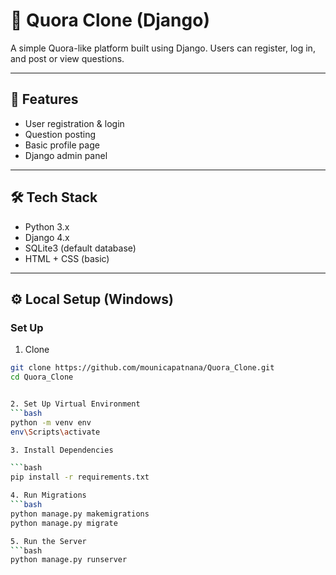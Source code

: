 # 🧠 Quora Clone (Django)

A simple Quora-like platform built using Django. Users can register, log in, and post or view questions.

---

## 🚀 Features

- User registration & login
- Question posting
- Basic profile page
- Django admin panel

---

## 🛠️ Tech Stack

- Python 3.x
- Django 4.x
- SQLite3 (default database)
- HTML + CSS (basic)

---

## ⚙️ Local Setup (Windows)


### Set Up


1. Clone
```bash
git clone https://github.com/mounicapatnana/Quora_Clone.git
cd Quora_Clone


2. Set Up Virtual Environment
```bash
python -m venv env
env\Scripts\activate

3. Install Dependencies

```bash
pip install -r requirements.txt

4. Run Migrations
```bash
python manage.py makemigrations
python manage.py migrate

5. Run the Server
```bash
python manage.py runserver



